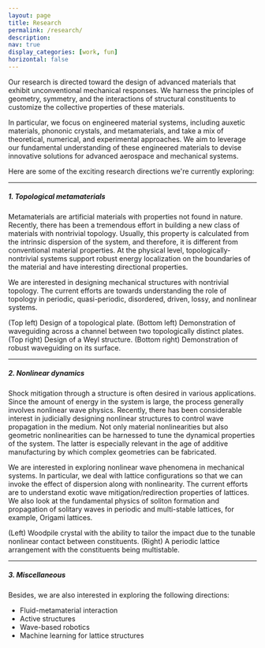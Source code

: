 ```yaml
---
layout: page
title: Research
permalink: /research/
description: 
nav: true
display_categories: [work, fun]
horizontal: false
---
```


Our research is directed toward the design of advanced materials that exhibit unconventional mechanical responses. We harness the principles of geometry, symmetry, and the interactions of structural constituents to customize the collective properties of these materials.

In particular, we focus on engineered material systems, including auxetic materials, phononic crystals, and metamaterials, and take a mix of theoretical, numerical, and experimental approaches. We aim to leverage our fundamental understanding of these engineered materials to devise innovative solutions for advanced aerospace and mechanical systems.

Here are some of the exciting research directions we're currently exploring:


---

##### 1. Topological metamaterials

Metamaterials are artificial materials with properties not found in nature. Recently, there has been a tremendous effort in building a new class of materials with nontrivial topology. Usually, this property is calculated from the intrinsic dispersion of the system, and therefore, it is different from conventional material properties.  At the physical level, topologically-nontrivial systems support robust energy localization on the boundaries of the material and have interesting directional properties. 

We are interested in designing mechanical structures with nontrivial topology. The current efforts are towards understanding the role of topology in periodic, quasi-periodic, disordered, driven, lossy, and nonlinear systems.

<div class="row">
    <div class="col-sm mt-3 mt-md-0">
        <img class="img-fluid z-depth-0" src="{{ '/assets/img/1.png' | relative_url }}" alt="" title="example image"/>
    </div>
</div>
<div class="caption">
    (Top left) Design of a topological plate. (Bottom left) Demonstration of waveguiding across a channel between two topologically distinct plates. (Top right) Design of a Weyl structure. (Bottom right) Demonstration of robust waveguiding on its surface.
</div>

---

##### 2. Nonlinear dynamics

Shock mitigation through a structure is often desired in various applications. Since the amount of energy in the system is large, the process generally involves nonlinear wave physics. Recently, there has been considerable interest in judicially designing nonlinear structures to control wave propagation in the medium. Not only material nonlinearities but also geometric nonlinearities can be harnessed to tune the dynamical properties of the system. The latter is especially relevant in the age of additive manufacturing by which complex geometries can be fabricated.

We are interested in exploring nonlinear wave phenomena in mechanical systems. In particular, we deal with lattice configurations so that we can invoke the effect of dispersion along with nonlinearity. The current efforts are to understand exotic wave mitigation/redirection properties of lattices.  We also look at the fundamental physics of soliton formation and propagation of solitary waves in periodic and multi-stable lattices, for example, Origami lattices.

<div class="row">
    <div class="col-sm mt-3 mt-md-0">
        <img class="img-fluid z-depth-0" src="{{ '/assets/img/2.png' | relative_url }}" alt="" title="example image"/>
    </div>
</div>
<div class="caption">
    (Left) Woodpile crystal with the ability to tailor the impact due to the tunable nonlinear contact between constituents. (Right) A periodic lattice arrangement with the constituents being multistable.
</div>

---

##### 3. Miscellaneous 

Besides, we are also interested in exploring the following directions:

- Fluid-metamaterial interaction 
- Active structures
- Wave-based robotics 
- Machine learning for lattice structures
